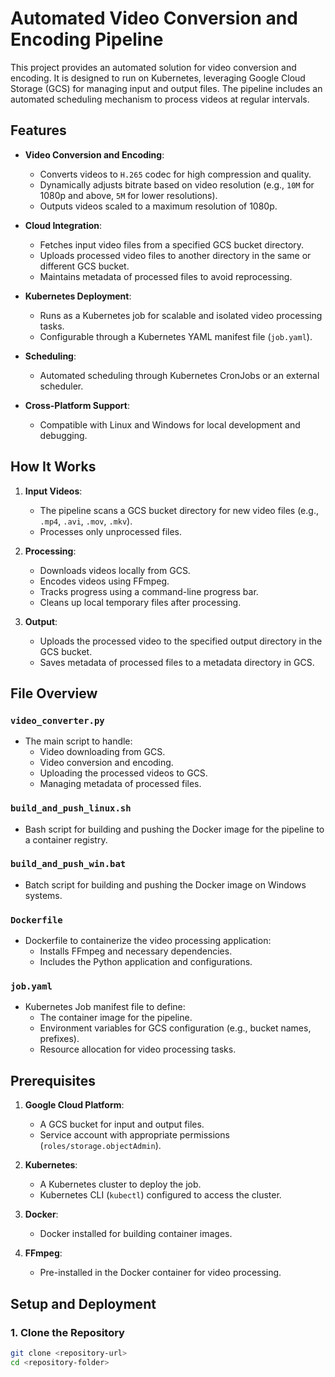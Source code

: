 # Automated Video Conversion and Encoding Pipeline

This project provides an automated solution for video conversion and encoding. It is designed to run on Kubernetes, leveraging Google Cloud Storage (GCS) for managing input and output files. The pipeline includes an automated scheduling mechanism to process videos at regular intervals.

## Features

- **Video Conversion and Encoding**:
  - Converts videos to `H.265` codec for high compression and quality.
  - Dynamically adjusts bitrate based on video resolution (e.g., `10M` for 1080p and above, `5M` for lower resolutions).
  - Outputs videos scaled to a maximum resolution of 1080p.

- **Cloud Integration**:
  - Fetches input video files from a specified GCS bucket directory.
  - Uploads processed video files to another directory in the same or different GCS bucket.
  - Maintains metadata of processed files to avoid reprocessing.

- **Kubernetes Deployment**:
  - Runs as a Kubernetes job for scalable and isolated video processing tasks.
  - Configurable through a Kubernetes YAML manifest file (`job.yaml`).

- **Scheduling**:
  - Automated scheduling through Kubernetes CronJobs or an external scheduler.

- **Cross-Platform Support**:
  - Compatible with Linux and Windows for local development and debugging.

## How It Works

1. **Input Videos**:
   - The pipeline scans a GCS bucket directory for new video files (e.g., `.mp4`, `.avi`, `.mov`, `.mkv`).
   - Processes only unprocessed files.

2. **Processing**:
   - Downloads videos locally from GCS.
   - Encodes videos using FFmpeg.
   - Tracks progress using a command-line progress bar.
   - Cleans up local temporary files after processing.

3. **Output**:
   - Uploads the processed video to the specified output directory in the GCS bucket.
   - Saves metadata of processed files to a metadata directory in GCS.

## File Overview

### `video_converter.py`

- The main script to handle:
  - Video downloading from GCS.
  - Video conversion and encoding.
  - Uploading the processed videos to GCS.
  - Managing metadata of processed files.

### `build_and_push_linux.sh`

- Bash script for building and pushing the Docker image for the pipeline to a container registry.

### `build_and_push_win.bat`

- Batch script for building and pushing the Docker image on Windows systems.

### `Dockerfile`

- Dockerfile to containerize the video processing application:
  - Installs FFmpeg and necessary dependencies.
  - Includes the Python application and configurations.

### `job.yaml`

- Kubernetes Job manifest file to define:
  - The container image for the pipeline.
  - Environment variables for GCS configuration (e.g., bucket names, prefixes).
  - Resource allocation for video processing tasks.

## Prerequisites

1. **Google Cloud Platform**:
   - A GCS bucket for input and output files.
   - Service account with appropriate permissions (`roles/storage.objectAdmin`).

2. **Kubernetes**:
   - A Kubernetes cluster to deploy the job.
   - Kubernetes CLI (`kubectl`) configured to access the cluster.

3. **Docker**:
   - Docker installed for building container images.

4. **FFmpeg**:
   - Pre-installed in the Docker container for video processing.

## Setup and Deployment

### 1. Clone the Repository

```bash
git clone <repository-url>
cd <repository-folder>

